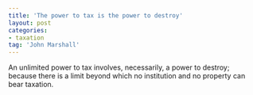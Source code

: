 ```yaml
---
title: 'The power to tax is the power to destroy'
layout: post
categories:
- taxation
tag: 'John Marshall'
---
```


An unlimited power to tax involves, necessarily, a power to destroy; because there is a limit beyond which no institution and no property can bear taxation.